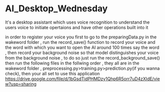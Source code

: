 # AI_Desktop_Wednesday
It's a desktop assistant which uses voice recognition to understand the users voice to initiate opertaions and have other operations built into it

in order to register your voice you first to go to the preparingData.py in the wakeword folder , run the record_save() function to record your voice and the word with which you want to open the AI around 100 times say the word , then record your background noise so that model distinguishes your voice from the background noise , to do so just run the record_background_save()
then run the following files in the follwing order , they all are in the wakeword folder , 
preprocessing.py>training.py>prediction.py(if you wanna check), then your all set to use this application
https://drive.google.com/file/d/1bGsdTidPHMDzy1Qhp6R5orr7uD4zXIdE/view?usp=sharing

